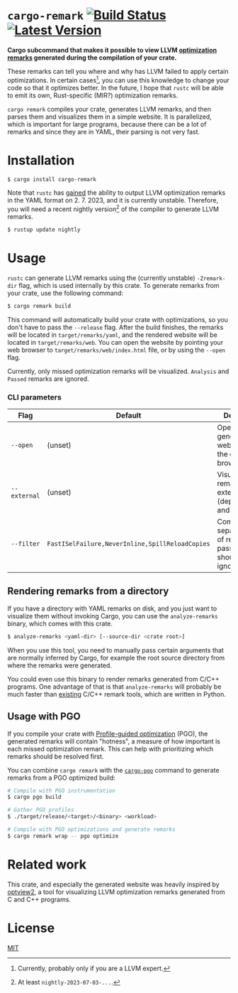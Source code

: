 # `cargo-remark` [![Build Status]][actions] [![Latest Version]][crates.io]

[Build Status]: https://github.com/kobzol/cargo-remark/actions/workflows/check.yml/badge.svg
[actions]: https://github.com/kobzol/cargo-remark/actions?query=branch%3Amain
[Latest Version]: https://img.shields.io/crates/v/cargo-remark.svg
[crates.io]: https://crates.io/crates/cargo-remark

**Cargo subcommand that makes it possible to view LLVM [optimization remarks](https://llvm.org/docs/Remarks.html)
generated during the compilation of your crate.**

These remarks can tell you where and why has LLVM failed to apply certain optimizations. In certain cases[^1], you can use
this knowledge to change your code so that it optimizes better. In the future, I hope that `rustc` will be able to emit
its own, Rust-specific (MIR?) optimization remarks.

[^1]: Currently, probably only if you are a LLVM expert.

`cargo remark` compiles your crate, generates LLVM remarks, and then parses them and visualizes them in a simple website.
It is parallelized, which is important for large programs, because there can be a lot of remarks and since they are in 
YAML, their parsing is not very fast.

# Installation
```bash
$ cargo install cargo-remark
```

Note that `rustc` has [gained](https://github.com/rust-lang/rust/pull/113040) the ability to output LLVM optimization
remarks in the YAML format on 2. 7. 2023, and it is currently unstable. Therefore, you will need a recent nightly
version[^2] of the compiler to generate LLVM remarks.
```bash
$ rustup update nightly
```

[^2]: At least `nightly-2023-07-03-...`.

# Usage
`rustc` can generate LLVM remarks using the (currently unstable) `-Zremark-dir` flag, which is used internally by this
crate. To generate remarks from your crate, use the following command:
```bash
$ cargo remark build
```

This command will automatically build your crate with optimizations, so you don't have to pass the `--release` flag.
After the build finishes, the remarks will be located in `target/remarks/yaml`, and the rendered website will be located
in `target/remarks/web`. You can open the website by pointing your web browser to `target/remarks/web/index.html` file,
or by using the `--open` flag.

Currently, only missed optimization remarks will be visualized. `Analysis` and `Passed` remarks are ignored.

### CLI parameters
| **Flag**     | **Default**                                     | **Description**                                                   |
|--------------|-------------------------------------------------|-------------------------------------------------------------------|
| `--open`     | (unset)                                         | Open the generated website with the default browser.              |
| `--external` | (unset)                                         | Visualize remarks from external crates (dependencies) and stdlib. |
| `--filter`   | `FastISelFailure,NeverInline,SpillReloadCopies` | Comma separated list of remark passes that should be ignored.     |

## Rendering remarks from a directory
If you have a directory with YAML remarks on disk, and you just want to visualize them without invoking Cargo, you can
use the `analyze-remarks` binary, which comes with this crate.

```bash
$ analyze-remarks <yaml-dir> [--source-dir <crate root>]
```

When you use this tool, you need to manually pass certain arguments that are normally inferred by Cargo, for example the
root source directory from where the remarks were generated.

You could even use this binary to render remarks generated from C/C++ programs. One advantage of that is that `analyze-remarks`
will probably be much faster than [existing](https://github.com/OfekShilon/optview2) C/C++ remark tools, which are written
in Python.

## Usage with PGO
If you compile your crate with [Profile-guided optimization](https://doc.rust-lang.org/rustc/profile-guided-optimization.html)
(PGO), the generated remarks will contain "hotness", a measure of how important is each missed optimization remark. This
can help with prioritizing which remarks should be resolved first.

You can combine `cargo remark` with the [`cargo-pgo`](https://github.com/Kobzol/cargo-pgo) command to generate remarks
from a PGO optimized build:
```bash
# Compile with PGO instrumentation
$ cargo pgo build

# Gather PGO profiles
$ ./target/release/<target>/<binary> <workload>

# Compile with PGO optimizations and generate remarks
$ cargo remark wrap -- pgo optimize
```

# Related work
This crate, and especially the generated website was heavily inspired by [optview2](https://github.com/OfekShilon/optview2),
a tool for visualizing LLVM optimization remarks generated from C and C++ programs.

# License
[MIT](LICENSE)
